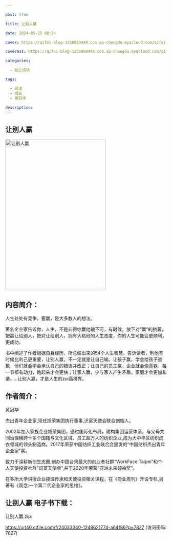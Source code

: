 ```yaml
---

post: true

title: 让别人赢

date: 2024-05-25 08:20

cover: https://qifei-blog-1256009448.cos.ap-chengdu.myqcloud.com/qifei-blog/6613ab2a68eb935713f33d3f.jpg

coveross: https://qifei-blog-1256009448.cos.ap-chengdu.myqcloud.com/qifei-blog/6613ab2a68eb935713f33d3f.jpg

categories:

  - 励志成功

tags:

  - 思维
  - 成长
  - 黄冠华

description:
---
```


## 让别人赢
<img alt="让别人赢 " class="aligncenter loaded" data-was-processed="true" decoding="async" fetchpriority="high" height="471" src="https://qifei-blog-1256009448.cos.ap-chengdu.myqcloud.com/qifei-blog/6613ab2a68eb935713f33d3f.jpg " style="cursor: zoom-in;" width="314"/>

## 内容简介：

人生处处有竞争，要赢，是大多数人的想法。

著名企业家告诉你，人生，不是非得你赢他输不可，有时候，放下对“赢”的执著，把赢让给别人，把对让给别人，拥有大格局的人生态度，你的人生可能会更顺利，更成功。

书中阐述了作者根据自身经历，所总结出来的54个人生智慧，告诉读者，利他有时候比利己更重要，让别人赢，不一定就是让自己输。让孩子赢，学会给孩子道歉，他们就会学会承认自己的错误并改正；让自己的员工赢，企业就会像高铁，每一节都有动力，跑起来才会更快；让家人赢，少与家人产生矛盾，家庭才会更加和谐……让别人赢，才是人生的zui高境界。

## 作者简介：

黄冠华

杰出青年企业家,现任旭荣集团执行董事,识富天使会联合创始人。

2002年加入家族企业旭荣集团，通过国际化布局，建构集团运营体系，与父母共同治理横跨十多个国籍与文化区域、员工超万人的纺织企业,成为大中华区纺织成衣领域的领头制造商。2017年荣获中国纺织工业联合会颁发的“中国纺织杰出青年企业家”奖。

致力于深耕新创生态圈,创办中国台湾最大的创业者社群“WorkFace Taipei”和个人天使投资社群“识富天使会”,并于2020年荣获“亚洲未来领袖奖”。

在多所大学讲授企业接班传承和天使投资相关课程，在《商业周刊》开设专栏,另著有《观念:一个第二代企业家的思维》。

## 让别人赢 电子书下载：
让别人赢.zip: 

https://url40.ctfile.com/f/24033340-1249621774-a64f86?p=7827 (访问密码: 7827)
